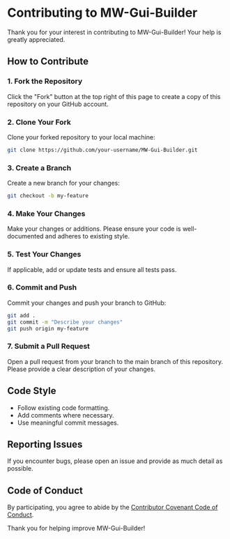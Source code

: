 # Contributing to MW-Gui-Builder

Thank you for your interest in contributing to MW-Gui-Builder! Your help is greatly appreciated.

## How to Contribute

### 1. Fork the Repository
Click the "Fork" button at the top right of this page to create a copy of this repository on your GitHub account.

### 2. Clone Your Fork
Clone your forked repository to your local machine:
```bash
git clone https://github.com/your-username/MW-Gui-Builder.git
```

### 3. Create a Branch
Create a new branch for your changes:
```bash
git checkout -b my-feature
```

### 4. Make Your Changes
Make your changes or additions. Please ensure your code is well-documented and adheres to existing style.

### 5. Test Your Changes
If applicable, add or update tests and ensure all tests pass.

### 6. Commit and Push
Commit your changes and push your branch to GitHub:
```bash
git add .
git commit -m "Describe your changes"
git push origin my-feature
```

### 7. Submit a Pull Request
Open a pull request from your branch to the main branch of this repository. Please provide a clear description of your changes.

## Code Style

- Follow existing code formatting.
- Add comments where necessary.
- Use meaningful commit messages.

## Reporting Issues

If you encounter bugs, please open an issue and provide as much detail as possible.

## Code of Conduct

By participating, you agree to abide by the [Contributor Covenant Code of Conduct](https://www.contributor-covenant.org/version/2/0/code_of_conduct/).

Thank you for helping improve MW-Gui-Builder!
